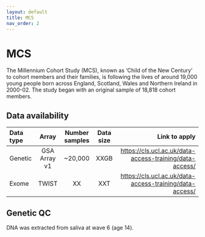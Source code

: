 ```yaml
---
layout: default
title: MCS
nav_order: 2
---
```


# **MCS**

The Millennium Cohort Study (MCS), known as ‘Child of the New Century’ to cohort members and their families, is following the lives of around 19,000 young people born across England, Scotland, Wales and Northern Ireland in 2000-02. The study began with an original sample of 18,818 cohort members.

## Data availability 

| Data type       | Array       |Number samples |Data size   | Link to apply        |
| :---            |    :----:   |    :----:     |    :----:  |          ---:        |
| Genetic         | GSA Array v1   | ~20,000          | XXGB       |https://cls.ucl.ac.uk/data-access-training/data-access/ |
| Exome | TWIST  | XX           | XXT       |https://cls.ucl.ac.uk/data-access-training/data-access/ |



## Genetic QC

DNA was extracted from saliva at wave 6 (age 14).
